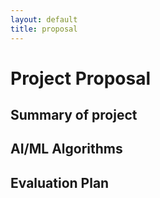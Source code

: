 ```yaml
---
layout: default
title: proposal
---
```


Project Proposal
================

Summary of project
------------------

AI/ML Algorithms
----------------

Evaluation Plan
---------------
